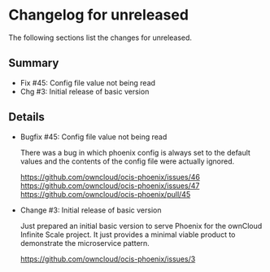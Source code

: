# Changelog for unreleased

The following sections list the changes for unreleased.

## Summary

 * Fix #45: Config file value not being read
 * Chg #3: Initial release of basic version

## Details

 * Bugfix #45: Config file value not being read

   There was a bug in which phoenix config is always set to the default values and the contents of the
   config file were actually ignored.

   https://github.com/owncloud/ocis-phoenix/issues/46
   https://github.com/owncloud/ocis-phoenix/issues/47
   https://github.com/owncloud/ocis-phoenix/pull/45

 * Change #3: Initial release of basic version

   Just prepared an initial basic version to serve Phoenix for the ownCloud Infinite Scale
   project. It just provides a minimal viable product to demonstrate the microservice pattern.

   https://github.com/owncloud/ocis-phoenix/issues/3


